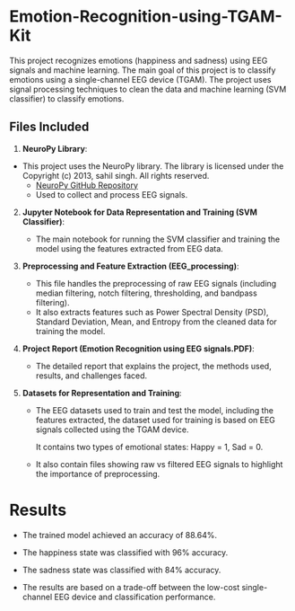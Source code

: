 # Emotion-Recognition-using-TGAM-Kit
This project recognizes emotions (happiness and sadness) using EEG signals and machine learning. The main goal of this project is to classify emotions using a single-channel EEG device (TGAM). The project uses signal processing techniques to clean the data and machine learning (SVM classifier) to classify emotions.

## Files Included

1. **NeuroPy Library**:
- This project uses the NeuroPy library. The library is licensed under the Copyright (c) 2013, sahil singh. All rights reserved.
   - [NeuroPy GitHub Repository](https://github.com/lihas/NeuroPy)
   - Used to collect and process EEG signals. 


2. **Jupyter Notebook for Data Representation and Training (SVM Classifier)**: 
   - The main notebook for running the SVM classifier and training the model using the features extracted from EEG data. 

4. **Preprocessing and Feature Extraction (EEG_processing)**: 
   - This file handles the preprocessing of raw EEG signals (including median filtering, notch filtering, thresholding, and bandpass filtering).
   - It also extracts features such as Power Spectral Density (PSD), Standard Deviation, Mean, and Entropy from the cleaned data for training the model.

5. **Project Report (Emotion Recognition using EEG signals.PDF)**: 
   - The detailed report that explains the project, the methods used, results, and challenges faced.

6. **Datasets for Representation and Training**: 
   - The EEG datasets used to train and test the model, including the features extracted, the dataset used for training is based on EEG signals collected using the TGAM device.
     
     It contains two types of emotional states: Happy = 1, Sad = 0.
   - It also contain files showing raw vs filtered EEG signals to highlight the importance of preprocessing.



# Results
- The trained model achieved an accuracy of 88.64%.

- The happiness state was classified with 96% accuracy.

- The sadness state was classified with 84% accuracy.

- The results are based on a trade-off between the low-cost single-channel EEG device and classification performance.











